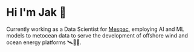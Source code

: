 <!-- <h1 align="center">Hi I'm Jak 🤙</h1> -->
# Hi I'm Jak 🤙

Currently working as a Data Scientist for [Mespac](https://mespac.space/), employing AI and ML models to metocean data to serve the development of offshore wind and ocean energy platforms 🛰💨🌊.

<!-- ![jakbtg's GitHub stats](https://github-readme-stats-neon-five-10.vercel.app/api?username=jakbtg&show_icons=true&theme=tokyonight&count_private=true&card_width=495)

![Top Langs](https://github-readme-stats-neon-five-10.vercel.app/api/top-langs/?username=jakbtg&layout=compact&theme=tokyonight&exclude_repo=AAUT&langs_count=8&card_width=495)

![GitHub Streak](https://streak-stats.demolab.com/?user=jakbtg&theme=tokyonight) -->

